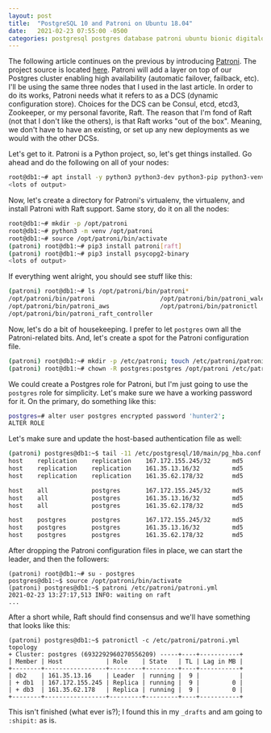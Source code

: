 ```yaml
---
layout: post
title:  "PostgreSQL 10 and Patroni on Ubuntu 18.04"
date:   2021-02-23 07:55:00 -0500
categories: postgresql postgres database patroni ubuntu bionic digitalocean droplet
---
```


The following article continues on the previous by introducing [Patroni](https://patroni.readthedocs.io/).
The project source is located [here](https://patroni.readthedocs.io/).
Patroni will add a layer on top of our Postgres cluster enabling high availability (automatic failover, failback, etc).
I'll be using the same three nodes that I used in the last article.
In order to do its works, Patroni needs what it refers to as a DCS (dynamic configuration store).
Choices for the DCS can be Consul, etcd, etcd3, Zookeeper, or my personal favorite, Raft.
The reason that I'm fond of Raft (not that I don't like the others), is that Raft works "out of the box".
Meaning, we don't have to have an existing, or set up any new deployments as we would with the other DCSs.

Let's get to it.
Patroni is a Python project, so, let's get things installed.
Go ahead and do the following on all of your nodes:

```bash
root@db1:~# apt install -y python3 python3-dev python3-pip python3-venv python3-psycopg2
<lots of output>
```

Now, let's create a directory for Patroni's virtualenv, the virtualenv, and install Patroni with Raft support.
Same story, do it on all the nodes:

```bash
root@db1:~# mkdir -p /opt/patroni
root@db1:~# python3 -m venv /opt/patroni
root@db1:~# source /opt/patroni/bin/activate
(patroni) root@db1:~# pip3 install patroni[raft]
(patroni) root@db1:~# pip3 install psycopg2-binary
<lots of output>
```

If everything went alright, you should see stuff like this:

```bash
(patroni) root@db1:~# ls /opt/patroni/bin/patroni*
/opt/patroni/bin/patroni                  /opt/patroni/bin/patroni_wale_restore
/opt/patroni/bin/patroni_aws              /opt/patroni/bin/patronictl
/opt/patroni/bin/patroni_raft_controller
```

Now, let's do a bit of housekeeping.
I prefer to let `postgres` own all the Patroni-related bits.
And, let's create a spot for the Patroni configuration file.

```bash
(patroni) root@db1:~# mkdir -p /etc/patroni; touch /etc/patroni/patroni.yml
(patroni) root@db1:~# chown -R postgres:postgres /opt/patroni /etc/patroni
```

We could create a Postgres role for Patroni, but I'm just going to use the `postgres` role for simplicity.
Let's make sure we have a working password for it.
On the primary, do something like this:

```bash
postgres=# alter user postgres encrypted password 'hunter2';
ALTER ROLE
```

Let's make sure and update the host-based authentication file as well:

```bash
(patroni) postgres@db1:~$ tail -11 /etc/postgresql/10/main/pg_hba.conf
host    replication    replication    167.172.155.245/32      md5
host    replication    replication    161.35.13.16/32         md5
host    replication    replication    161.35.62.178/32        md5

host    all            postgres       167.172.155.245/32      md5
host    all            postgres       161.35.13.16/32         md5
host    all            postgres       161.35.62.178/32        md5

host    postgres       postgres       167.172.155.245/32      md5
host    postgres       postgres       161.35.13.16/32         md5
host    postgres       postgres       161.35.62.178/32        md5
```

After dropping the Patroni configuration files in place, we can start the leader, and then the followers:

```
(patroni) root@db1:~# su - postgres
postgres@db1:~$ source /opt/patroni/bin/activate
(patroni) postgres@db1:~$ patroni /etc/patroni/patroni.yml
2021-02-23 13:27:17,513 INFO: waiting on raft
...
```

After a short while, Raft should find consensus and we'll have something that looks like this:

```
(patroni) postgres@db1:~$ patronictl -c /etc/patroni/patroni.yml topology
+ Cluster: postgres (6932292960270556209) -----+----+-----------+
| Member | Host            | Role    | State   | TL | Lag in MB |
+--------+-----------------+---------+---------+----+-----------+
| db2    | 161.35.13.16    | Leader  | running |  9 |           |
| + db1  | 167.172.155.245 | Replica | running |  9 |         0 |
| + db3  | 161.35.62.178   | Replica | running |  9 |         0 |
+--------+-----------------+---------+---------+----+-----------+
```

This isn't finished (what ever is?); I found this in my `_drafts` and am going to `:shipit:` as is.

